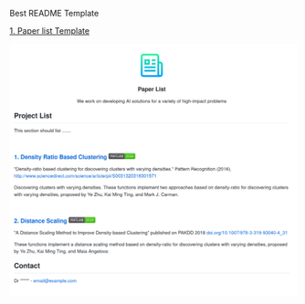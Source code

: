 Best README Template

[1. Paper list Template](https://github.com/dog-dev-mel/Best-README-Template/edit/main/Paperlist.md)

![avatar](https://github.com/dog-dev-mel/Best-README-Template/blob/main/images/Paperlist.png)


